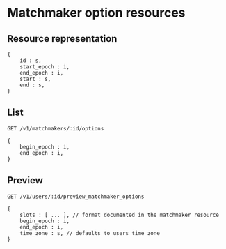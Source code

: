 # Matchmaker option resources

## Resource representation
    {
        id : s,
        start_epoch : i,
        end_epoch : i,
        start : s,
        end : s,
    }

## List

    GET /v1/matchmakers/:id/options

    {
        begin_epoch : i,
        end_epoch : i,
    }

## Preview

    GET /v1/users/:id/preview_matchmaker_options

    {
        slots : [ ... ], // format documented in the matchmaker resource
        begin_epoch : i,
        end_epoch : i,
        time_zone : s, // defaults to users time zone
    }
